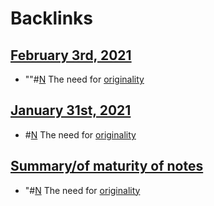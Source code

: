 
# Backlinks
## [February 3rd, 2021](<February 3rd, 2021.md>)
- ""#[N](<N.md>) The need for [originality](<originality.md>)

## [January 31st, 2021](<January 31st, 2021.md>)
- #[N](<N.md>) The need for [originality](<originality.md>)

## [Summary/of maturity of notes](<Summary/of maturity of notes.md>)
- "#[N](<N.md>) The need for [originality](<originality.md>)

